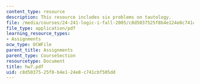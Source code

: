 ```yaml
---
content_type: resource
description: This resource includes six problems on tautology.
file: /media/courses/24-241-logic-i-fall-2005/c8d5037525f8b4e124e8c741cbf505dd_hw7.pdf
file_type: application/pdf
learning_resource_types:
- Assignments
ocw_type: OCWFile
parent_title: Assignments
parent_type: CourseSection
resourcetype: Document
title: hw7.pdf
uid: c8d50375-25f8-b4e1-24e8-c741cbf505dd
---
```

